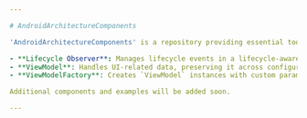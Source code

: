 ```yaml
---

# AndroidArchitectureComponents

'AndroidArchitectureComponents' is a repository providing essential tools and examples for implementing modern Android architecture patterns. The repository includes:-

- **Lifecycle Observer**: Manages lifecycle events in a lifecycle-aware manner.
- **ViewModel**: Handles UI-related data, preserving it across configuration changes.
- **ViewModelFactory**: Creates `ViewModel` instances with custom parameters.

Additional components and examples will be added soon.

---
```

